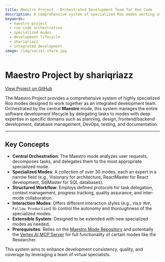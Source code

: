 ```yaml
---
title: Maestro Project - Orchestrated Development Team for Roo Code
description: A comprehensive system of specialized Roo modes working as an integrated development team, managing the entire software lifecycle
keywords:
  - maestro project
  - roo code orchestration
  - specialized modes
  - development lifecycle
  - shariqriazz
  - integrated development
image: /img/social-share.jpg
---
```


# Maestro Project by shariqriazz

[View Project on GitHub](https://github.com/shariqriazz/maestro)

The Maestro Project provides a comprehensive system of highly specialized Roo modes designed to work together as an integrated development team. Orchestrated by the central **Maestro** mode, this system manages the entire software development lifecycle by delegating tasks to modes with deep expertise in specific domains such as planning, design, frontend/backend development, database management, DevOps, testing, and documentation.

---

## Key Concepts

- **Central Orchestration**: The Maestro mode analyzes user requests, decomposes tasks, and delegates them to the most appropriate specialized mode.
- **Specialized Modes**: A collection of over 30 modes, each an expert in a narrow field (e.g., Visionary for architecture, ReactMaster for React development, SqlMaster for SQL databases).
- **Structured Workflow**: Employs defined protocols for task delegation, context management, progress tracking, quality assurance, and inter-mode collaboration.
- **Interaction Modes**: Offers different interaction styles (e.g., `YOLO MVP`, `Follow Production`) to control the autonomy and thoroughness of the specialized modes.
- **Extensible System**: Designed to be extended with new specialized modes as needed.
- **Prerequisites**: Relies on the [Maestro Mode Repository](https://github.com/shariqriazz/maestro) and potentially the [Vertex AI MCP Server](https://github.com/shariqriazz/vertex-ai-mcp-server) for full functionality of certain modes like the Researcher.

This system aims to enhance development consistency, quality, and coverage by leveraging a team of virtual specialists.
